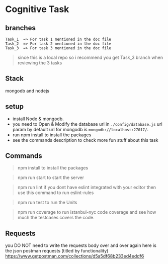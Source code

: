 # Cognitive Task

## branches

    Task_1  => For task 1 mentioned in the doc file
    Task_2  => For task 2 mentioned in the doc file
    Task_3  => For task 3 mentioned in the doc file

> since this is a local repo so i recommend you get Task_3 branch when reviewing the 3 tasks

## Stack 
mongodb and nodejs

## setup
- install Node & mongodb.
- you need to Open & Modify the database url in `./config/database.js` url param by default url for mongodb is `mongodb://localhost:27017/`.
- run npm install to install the packages
- see the commands description to check more fun stuff about this task 

## Commands

> npm install 
to install the packages

> npm run start
to start the server

> npm run lint
if you dont have eslint integrated with your editor then use this command to run eslint-rules

> npm run test
to run the Units

> npm run coverage
to run istanbul-nyc code coverage and see how much the testcases covers the code.

## Requests
you DO NOT need to write the requests body over and over again here is the json postman requests (titled by functionality) 
https://www.getpostman.com/collections/d5a5df68b233ed4eddf6
